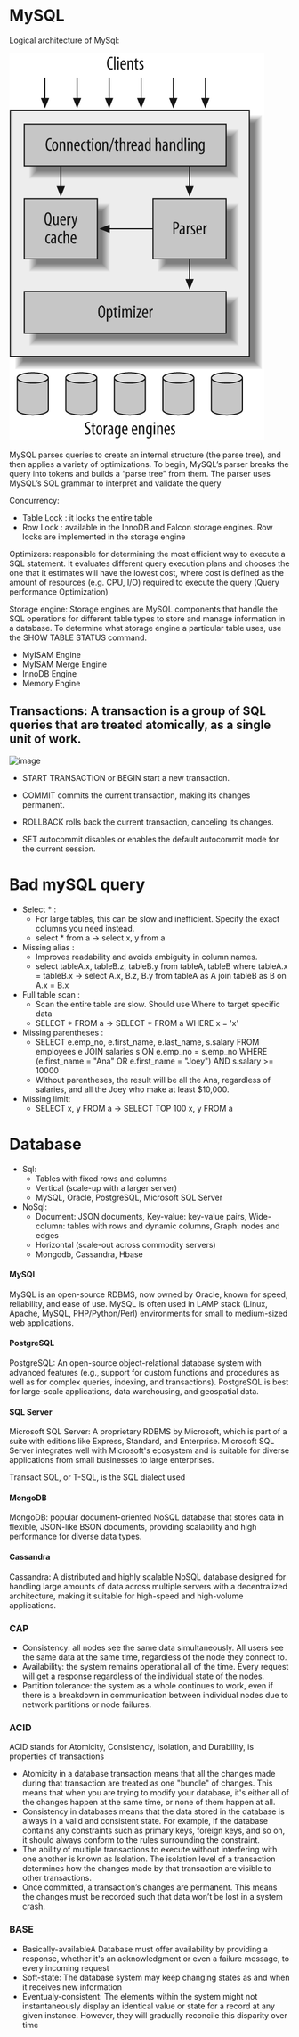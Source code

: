 # MySQL
Logical architecture of MySql: 

![alt text](image.png)

MySQL parses queries to create an internal structure (the parse tree), and then applies a variety of optimizations. To begin, MySQL’s parser breaks the query into tokens and builds a “parse tree” from them. The parser uses MySQL’s SQL grammar to interpret and validate the query

Concurrency: 
- Table Lock : it locks the entire table
- Row Lock : available in the InnoDB and Falcon storage engines. Row locks are implemented in the storage engine

Optimizers: responsible for determining the most efficient way to execute a SQL statement. It evaluates different query execution plans and chooses the one that it estimates will have the lowest cost, where cost is defined as the amount of resources (e.g. CPU, I/O) required to execute the query (Query performance Optimization)

Storage engine: Storage engines are MySQL components that handle the SQL operations for different table types to store and manage information in a database. To determine what storage engine a particular table uses, use the SHOW TABLE STATUS command.
- MyISAM Engine
- MyISAM Merge Engine
- InnoDB Engine
- Memory Engine



## Transactions: A transaction is a group of SQL queries that are treated atomically, as a single unit of work.
![image](https://github.com/anhtq0111/Thuc-tap-VCcorp/assets/111045275/f657cd67-2ed9-47f3-b9fb-9842427dde15)
- START TRANSACTION or BEGIN start a new transaction.

- COMMIT commits the current transaction, making its changes permanent.

- ROLLBACK rolls back the current transaction, canceling its changes.

- SET autocommit disables or enables the default autocommit mode for the current session.

# Bad mySQL query
- Select * : 
  - For large tables, this can be slow and inefficient. Specify the exact columns you need instead.
  - select * from a -> select x, y from a
- Missing alias :
  - Improves readability and avoids ambiguity in column names.
  - select tableA.x, tableB.z, tableB.y from tableA, tableB where tableA.x = tableB.x -> select A.x, B.z, B.y from tableA as A join tableB as B on A.x = B.x
- Full table scan :
  - Scan the entire table are slow. Should use Where to target specific data
  - SELECT * FROM a  -> SELECT * FROM a WHERE x = 'x'
- Missing parentheses :
  - SELECT
  e.emp_no, e.first_name, e.last_name, s.salary
  FROM employees e
  JOIN salaries s ON e.emp_no = s.emp_no
  WHERE (e.first_name = "Ana" OR e.first_name = "Joey")
  AND s.salary >= 10000
  - Without parentheses, the result will be all the Ana, regardless of salaries, and all the Joey who make at least $10,000.
- Missing limit:
  - SELECT x, y FROM a -> SELECT TOP 100 x, y FROM a

# Database
- Sql:
  -   Tables with fixed rows and columns
  -    Vertical (scale-up with a larger server)
  -    MySQL, Oracle, PostgreSQL, Microsoft SQL Server
- NoSql:
  -    Document: JSON documents, Key-value: key-value pairs, Wide-column: tables with rows and dynamic columns, Graph: nodes and edges
  -    Horizontal (scale-out across commodity servers)
  -    Mongodb, Cassandra, Hbase

#### MySQl
MySQL is an open-source RDBMS, now owned by Oracle, known for speed, reliability, and ease of use. MySQL is often used in LAMP stack (Linux, Apache, MySQL, PHP/Python/Perl) environments for small to medium-sized web applications.

#### PostgreSQL
PostgreSQL: An open-source object-relational database system with advanced features (e.g., support for custom functions and procedures as well as for complex queries, indexing, and transactions). PostgreSQL is best for large-scale applications, data warehousing, and geospatial data.

#### SQL Server
Microsoft SQL Server: A proprietary RDBMS by Microsoft, which is part of a suite with editions like Express, Standard, and Enterprise. Microsoft SQL Server integrates well with Microsoft's ecosystem and is suitable for diverse applications from small businesses to large enterprises.

Transact SQL, or T-SQL, is the SQL dialect used 
#### MongoDB
MongoDB: popular document-oriented NoSQL database that stores data in flexible, JSON-like BSON documents, providing scalability and high performance for diverse data types.

#### Cassandra
Cassandra: A distributed and highly scalable NoSQL database designed for handling large amounts of data across multiple servers with a decentralized architecture, making it suitable for high-speed and high-volume applications.

#### 


### CAP
- Consistency:  all nodes see the same data simultaneously. All users see the same data at the same time, regardless of the node they connect to.
- Availability: the system remains operational all of the time. Every request will get a response regardless of the individual state of the nodes.
- Partition tolerance: the system as a whole continues to work, even if there is a breakdown in communication between individual nodes due to network partitions or node failures.

### ACID
ACID stands for Atomicity, Consistency, Isolation, and Durability, is properties of transactions
- Atomicity in a database transaction means that all the changes made during that transaction are treated as one "bundle" of changes. This means that when you are trying to modify your database, it's either all of the changes happen at the same time, or none of them happen at all.
- Consistency in databases means that the data stored in the database is always in a valid and consistent state. For example, if the database contains any constraints such as primary keys, foreign keys, and so on, it should always conform to the rules surrounding the constraint.
- The ability of multiple transactions to execute without interfering with one another is known as Isolation. The isolation level of a transaction determines how the changes made by that transaction are visible to other transactions.
- Once committed, a transaction’s changes are permanent. This means the changes must be recorded such that data won’t be lost in a system crash.

### BASE 
- Basically-availableA Database must offer availability by providing a response, whether it's an acknowledgment or even a failure message, to every incoming request
- Soft-state: The database system may keep changing states as and when it receives new information
- Eventualy-consistent: The elements within the system might not instantaneously display an identical value or state for a record at any given instance. However, they will gradually reconcile this disparity over time

